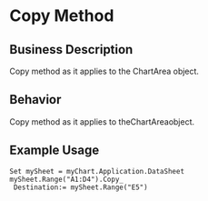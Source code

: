 # Copy Method

## Business Description
Copy method as it applies to the ChartArea object.

## Behavior
Copy method as it applies to theChartAreaobject.

## Example Usage
```vba
Set mySheet = myChart.Application.DataSheet 
mySheet.Range("A1:D4").Copy_ 
 Destination:= mySheet.Range("E5")
```
